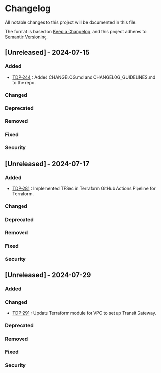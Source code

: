 # Changelog

All notable changes to this project will be documented in this file.

The format is based on [Keep a Changelog](https://keepachangelog.com/en/1.0.0/),
and this project adheres to [Semantic Versioning](https://semver.org/spec/v2.0.0.html).

## [Unreleased] - 2024-07-15

### Added
- [TDP-244](https://davidwinston317.atlassian.net/browse/TDP-244) :
  Added CHANGELOG.md and CHANGELOG_GUIDELINES.md to the repo.

### Changed

### Deprecated

### Removed

### Fixed

### Security

## [Unreleased] - 2024-07-17

### Added
- [TDP-281](https://davidwinston317.atlassian.net/browse/TDP-281) :
  Implemented TFSec in Terraform GitHub Actions Pipeline for Terraform.

### Changed

### Deprecated

### Removed

### Fixed

### Security

## [Unreleased] - 2024-07-29

### Added

### Changed
- [TDP-291](https://davidwinston317.atlassian.net/browse/TDP-291) :
  Update Terraform module for VPC to set up Transit Gateway.

### Deprecated

### Removed

### Fixed

### Security